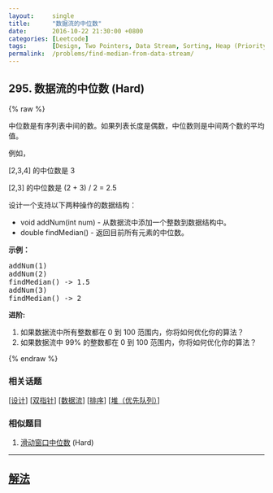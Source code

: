 ```yaml
---
layout:     single
title:      "数据流的中位数"
date:       2016-10-22 21:30:00 +0800
categories: [Leetcode]
tags:       [Design, Two Pointers, Data Stream, Sorting, Heap (Priority Queue)]
permalink:  /problems/find-median-from-data-stream/
---
```


## 295. 数据流的中位数 (Hard)

{% raw %}

<p>中位数是有序列表中间的数。如果列表长度是偶数，中位数则是中间两个数的平均值。</p>

<p>例如，</p>

<p>[2,3,4]&nbsp;的中位数是 3</p>

<p>[2,3] 的中位数是 (2 + 3) / 2 = 2.5</p>

<p>设计一个支持以下两种操作的数据结构：</p>

<ul>
	<li>void addNum(int num) - 从数据流中添加一个整数到数据结构中。</li>
	<li>double findMedian() - 返回目前所有元素的中位数。</li>
</ul>

<p><strong>示例：</strong></p>

<pre>addNum(1)
addNum(2)
findMedian() -&gt; 1.5
addNum(3) 
findMedian() -&gt; 2</pre>

<p><strong>进阶:</strong></p>

<ol>
	<li>如果数据流中所有整数都在 0 到 100 范围内，你将如何优化你的算法？</li>
	<li>如果数据流中 99% 的整数都在 0 到 100 范围内，你将如何优化你的算法？</li>
</ol>

{% endraw %}

### 相关话题
  [[设计](https://github.com/openset/leetcode/tree/master/tag/design/README.md)]
  [[双指针](https://github.com/openset/leetcode/tree/master/tag/two-pointers/README.md)]
  [[数据流](https://github.com/openset/leetcode/tree/master/tag/data-stream/README.md)]
  [[排序](https://github.com/openset/leetcode/tree/master/tag/sorting/README.md)]
  [[堆（优先队列）](https://github.com/openset/leetcode/tree/master/tag/heap-priority-queue/README.md)]

### 相似题目
  1. [滑动窗口中位数](/problems/sliding-window-median) (Hard)

---

## [解法](https://github.com/openset/leetcode/tree/master/problems/find-median-from-data-stream)
